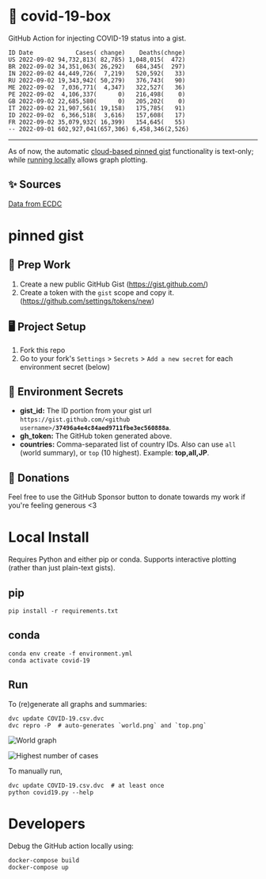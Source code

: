 # 🏥 covid-19-box

GitHub Action for injecting COVID-19 status into a gist.

```
ID Date            Cases( change)    Deaths(chnge)
US 2022-09-02 94,732,813( 82,785) 1,048,015(  472)
BR 2022-09-02 34,351,063( 26,292)   684,345(  297)
IN 2022-09-02 44,449,726(  7,219)   520,592(   33)
RU 2022-09-02 19,343,942( 50,279)   376,743(   90)
ME 2022-09-02  7,036,771(  4,347)   322,527(   36)
PE 2022-09-02  4,106,337(      0)   216,498(    0)
GB 2022-09-02 22,685,580(      0)   205,202(    0)
IT 2022-09-02 21,907,561( 19,158)   175,785(   91)
ID 2022-09-02  6,366,518(  3,616)   157,608(   17)
FR 2022-09-02 35,079,932( 16,399)   154,645(   55)
-- 2022-09-01 602,927,041(657,306) 6,458,346(2,526)
```

---

As of now, the automatic [cloud-based pinned gist](#pinned-gist) functionality is text-only;
while [running locally](#local-install) allows graph plotting.

## ✨ Sources

[Data from ECDC](https://www.ecdc.europa.eu/en/publications-data/download-todays-data-geographic-distribution-covid-19-cases-worldwide)

# pinned gist

## 🎒 Prep Work
1. Create a new public GitHub Gist (https://gist.github.com/)
1. Create a token with the `gist` scope and copy it. (https://github.com/settings/tokens/new)

## 🖥 Project Setup
1. Fork this repo
1. Go to your fork's `Settings` > `Secrets` > `Add a new secret` for each environment secret (below)

## 🤫 Environment Secrets
- **gist_id:** The ID portion from your gist url `https://gist.github.com/<github username>/`**`37496a4e4c84aed9711fbe3ec560888a`**.
- **gh_token:** The GitHub token generated above.
- **countries:** Comma-separated list of country IDs. Also can use `all` (world summary), or `top` (10 highest). Example: **top,all,JP**.

## 💸 Donations

Feel free to use the GitHub Sponsor button to donate towards my work if you're feeling generous <3

# Local Install

Requires Python and either pip or conda. Supports interactive plotting (rather than just plain-text gists).

## pip

```
pip install -r requirements.txt
```

## conda

```
conda env create -f environment.yml
conda activate covid-19
```

## Run

To (re)generate all graphs and summaries:

```
dvc update COVID-19.csv.dvc
dvc repro -P  # auto-generates `world.png` and `top.png`
```

![World graph](world.png)

![Highest number of cases](top.png)

To manually run,

```
dvc update COVID-19.csv.dvc  # at least once
python covid19.py --help
```

# Developers

Debug the GitHub action locally using:

```
docker-compose build
docker-compose up
```
